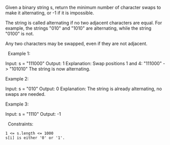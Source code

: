 Given a binary string s, return the minimum number of character swaps to make it alternating, or -1 if it is impossible.

The string is called alternating if no two adjacent characters are equal. For example, the strings "010" and "1010" are alternating, while the string "0100" is not.

Any two characters may be swapped, even if they are not adjacent.

 
Example 1:

Input: s = "111000"
Output: 1
Explanation: Swap positions 1 and 4: "111000" -> "101010"
The string is now alternating.


Example 2:

Input: s = "010"
Output: 0
Explanation: The string is already alternating, no swaps are needed.


Example 3:

Input: s = "1110"
Output: -1


 
Constraints:


	1 <= s.length <= 1000
	s[i] is either '0' or '1'.

